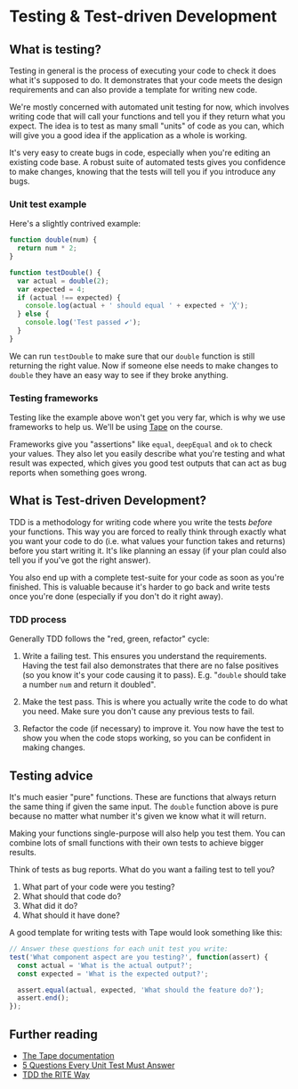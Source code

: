 # Testing & Test-driven Development

## What is testing?

Testing in general is the process of executing your code to check it does what it's supposed to do. It demonstrates that your code meets the design requirements and can also provide a template for writing new code.

We're mostly concerned with automated unit testing for now, which involves writing code that will call your functions and tell you if they return what you expect. The idea is to test as many small "units" of code as you can, which will give you a good idea if the application as a whole is working.

It's very easy to create bugs in code, especially when you're editing an existing code base. A robust suite of automated tests gives you confidence to make changes, knowing that the tests will tell you if you introduce any bugs.

### Unit test example

Here's a slightly contrived example:

```js
function double(num) {
  return num * 2;
}

function testDouble() {
  var actual = double(2);
  var expected = 4;
  if (actual !== expected) {
    console.log(actual + ' should equal ' + expected + '╳');
  } else {
    console.log('Test passed ✔︎');
  }
}
```

We can run `testDouble` to make sure that our `double` function is still returning the right value. Now if someone else needs to make changes to `double` they have an easy way to see if they broke anything.

### Testing frameworks

Testing like the example above won't get you very far, which is why we use frameworks to help us. We'll be using [Tape](https://github.com/substack/tape) on the course.

Frameworks give you "assertions" like `equal`, `deepEqual` and `ok` to check your values. They also let you easily describe what you're testing and what result was expected, which gives you good test outputs that can act as bug reports when something goes wrong.

## What is Test-driven Development?

TDD is a methodology for writing code where you write the tests _before_ your functions. This way you are forced to really think through exactly what you want your code to do (i.e. what values your function takes and returns) before you start writing it. It's like planning an essay (if your plan could also tell you if you've got the right answer).

You also end up with a complete test-suite for your code as soon as you're finished. This is valuable because it's harder to go back and write tests once you're done (especially if you don't do it right away).

### TDD process

Generally TDD follows the "red, green, refactor" cycle:

1. Write a failing test. This ensures you understand the requirements. Having the test fail also demonstrates that there are no false positives (so you know it's your code causing it to pass). E.g. "`double` should take a number `num` and return it doubled".

2. Make the test pass. This is where you actually write the code to do what you need. Make sure you don't cause any previous tests to fail.

3. Refactor the code (if necessary) to improve it. You now have the test to show you when the code stops working, so you can be confident in making changes.

## Testing advice

It's much easier "pure" functions. These are functions that always return the same thing if given the same input. The `double` function above is pure because no matter what number it's given we know what it will return.

Making your functions single-purpose will also help you test them. You can combine lots of small functions with their own tests to achieve bigger results.

Think of tests as bug reports. What do you want a failing test to tell you?

1. What part of your code were you testing?
2. What should that code do?
3. What did it do?
4. What should it have done?

A good template for writing tests with Tape would look something like this:

```js
// Answer these questions for each unit test you write:
test('What component aspect are you testing?', function(assert) {
  const actual = 'What is the actual output?';
  const expected = 'What is the expected output?';

  assert.equal(actual, expected, 'What should the feature do?');
  assert.end();
});
```

## Further reading

+ [The Tape documentation](https://github.com/substack/tape)
+ [5 Questions Every Unit Test Must Answer](https://medium.com/javascript-scene/what-every-unit-test-needs-f6cd34d9836d)
+ [TDD the RITE Way](https://medium.com/javascript-scene/tdd-the-rite-way-53c9b46f45e3)
